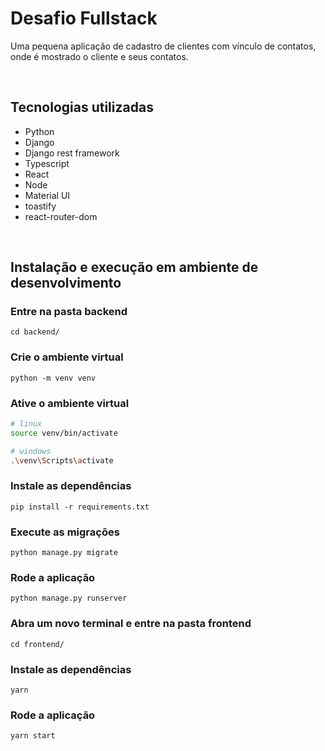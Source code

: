 # **Desafio Fullstack**

Uma pequena aplicação de cadastro de clientes com vínculo de contatos, onde é mostrado o cliente e seus contatos.

<br/>

## Tecnologias utilizadas

- Python
- Django
- Django rest framework
- Typescript
- React
- Node
- Material UI
- toastify
- react-router-dom

<br/>

## Instalação e execução em ambiente de desenvolvimento

### Entre na pasta backend

```
cd backend/
```

### Crie o ambiente virtual

```
python -m venv venv
```

### Ative o ambiente virtual

```bash
# linux
source venv/bin/activate

# windows
.\venv\Scripts\activate
```

### Instale as dependências

```
pip install -r requirements.txt
```

### Execute as migrações

```
python manage.py migrate
```

### Rode a aplicação

```
python manage.py runserver
```

### Abra um novo terminal e entre na pasta frontend

```
cd frontend/
```

### Instale as dependências

```
yarn
```

### Rode a aplicação

```
yarn start
```

